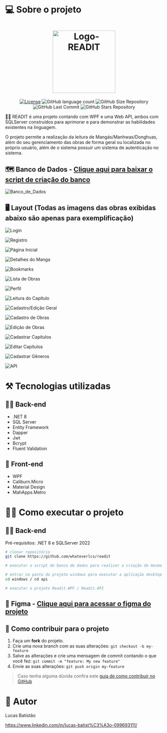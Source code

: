 # 💻 Sobre o projeto

<h1 align="center">
    <img alt="Logo-READIT" title="#Logo" src="https://github.com/user-attachments/assets/dceaad54-46c4-4ede-9d6a-557d1dfe499e" width="200px" />

</h1>

<p align="center">
  <a href="https://github.com/whateverlcs/readit/blob/master/LICENSE"><img alt="License" src="https://img.shields.io/npm/l/react?color=14213D" /></a>
  
  <img alt="GitHub language count" src="https://img.shields.io/github/languages/count/whateverlcs/readit?color=14213D">
  
  <img alt="GitHub Size Repository" src="https://img.shields.io/github/repo-size/whateverlcs/readit?color=14213D">
    
  <img alt="GitHub Last Commit" src="https://img.shields.io/github/last-commit/whateverlcs/readit?color=14213D">
  
  <img alt="GitHub Stars Repository" src="https://img.shields.io/github/stars/whateverlcs/readit?style=social">
</p>

🦸‍♂️ READIT é uma projeto contando com WPF e uma Web API, ambos com SQLServer construídos para aprimorar e para demonstrar as habilidades existentes na linguagem.

O projeto permite a realização da leitura de Mangás/Manhwas/Donghuas, além do seu gerenciamento das obras de forma geral ou localizada no próprio usuário, além de o sistema possuir um sistema de autenticação no sistema.

## 🗺 Banco de Dados - [Clique aqui para baixar o script de criação do banco](https://github.com/whateverlcs/readit/raw/master/assets/criacao_banco.sql)
![Banco_de_Dados](https://github.com/user-attachments/assets/cbe99d50-1263-4ed4-a7e3-0ad09215d911)

## 🖥 Layout (Todas as imagens das obras exibidas abaixo são apenas para exemplificação)
![Login](https://github.com/user-attachments/assets/26568cb0-c6ea-4e06-83ad-59d63deae508)

![Registro](https://github.com/user-attachments/assets/a9df0c73-0a38-46d6-911a-67393d72842d)

![Página Inicial](https://github.com/user-attachments/assets/c0c9b1ff-b5ab-4808-b481-d3635a409ae8)

![Detalhes do Manga](https://github.com/user-attachments/assets/1c27b5cf-eb75-4777-baf8-fceb2a31af27)

![Bookmarks](https://github.com/user-attachments/assets/e9316f34-6323-49a4-a867-245f579c4a20)

![Lista de Obras](https://github.com/user-attachments/assets/43ecc6a5-5cb0-4a0d-9ec4-783f7ace39a2)

![Perfil](https://github.com/user-attachments/assets/8224bf89-961f-4d24-bc83-087ce19f4080)

![Leitura do Capítulo](https://github.com/user-attachments/assets/e13bbfce-0f65-4eba-9fbc-fabd4eb8b0ec)

![Cadastro/Edição Geral](https://github.com/user-attachments/assets/b0233781-7172-43fb-9bc7-b7cd641e8978)

![Cadastro de Obras](https://github.com/user-attachments/assets/9ef9f6ae-6155-47f2-b045-5fb5fa009843)

![Edição de Obras](https://github.com/user-attachments/assets/50f5880d-d1fb-4663-ab5e-c40fe2b83219)

![Cadastrar Capítulos](https://github.com/user-attachments/assets/320d6228-f063-4b87-a948-09c9e34c8681)

![Editar Capítulos](https://github.com/user-attachments/assets/466873d6-7c79-4d3a-89f5-3c5c486c38e3)

![Cadastrar Gêneros](https://github.com/user-attachments/assets/60fa28e1-ae10-4d4e-8114-03206cad7f7a)

![API](https://github.com/user-attachments/assets/f33dd3f3-4d01-40c0-b71a-0e31646fefc2)

# ⚒ Tecnologias utilizadas
## 👨‍💻 Back-end
- .NET 8
- SQL Server
- Entity Framework
- Dapper
- Jwt
- Bcrypt
- Fluent Validation
## 🎨 Front-end
- WPF
- Caliburn.Micro
- Material Design
- MahApps.Metro

# 👨‍🔧 Como executar o projeto

## 👨‍💻 Back-end
Pré-requisitos: .NET 8 e SQLServer 2022

```bash
# clonar repositório
git clone https://github.com/whateverlcs/readit

# executar o script do banco de dados para realizar a criação do mesmo

# entrar na pasta do projeto windows para executar a aplicação desktop ou entre na pasta do projeto api para executar a web api
cd windows / cd api

# executar o projeto Readit.WPF / Readit.API
```

## 🎨 Figma - [Clique aqui para acessar o figma do projeto](https://www.figma.com/design/ROf6QzhoroF6YcBcFOG8EE/read-it?node-id=0-1&t=TU079DhcU6dpTWfp-1)

## 🤝 Como contribuir para o projeto

1. Faça um **fork** do projeto.
2. Crie uma nova branch com as suas alterações: `git checkout -b my-feature`
3. Salve as alterações e crie uma mensagem de commit contando o que você fez: `git commit -m "feature: My new feature"`
4. Envie as suas alterações: `git push origin my-feature`
> Caso tenha alguma dúvida confira este [guia de como contribuir no GitHub](https://github.com/firstcontributions/first-contributions)

# 🤵 Autor

Lucas Batistão

https://www.linkedin.com/in/lucas-batist%C3%A3o-099693111/
